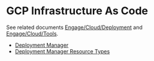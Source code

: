 # GCP Infrastructure As Code

See related documents [Engage/Cloud/Deployment](/Cloud/Deployment.md) and [Engage/Cloud/Tools](/Cloud/Tools.md).

* [Deployment Manager](https://cloud.google.com/deployment-manager/)
* [Deployment Manager Resource Types](https://cloud.google.com/deployment-manager/docs/configuration/supported-resource-types)
